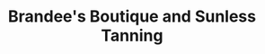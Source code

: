 ---
title: "Brandee's Boutique and Sunless Tanning"
url: /regina/brandees-boutique-and-sunless-tanning/
shop: Kosmetik
---